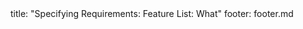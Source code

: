 <frontmatter>
title: "Specifying Requirements: Feature List: What"
footer: footer.md
</frontmatter>

<include src="navbar.md" boilerplate />

<include src="unit-inPage-asFlat.md" boilerplate />